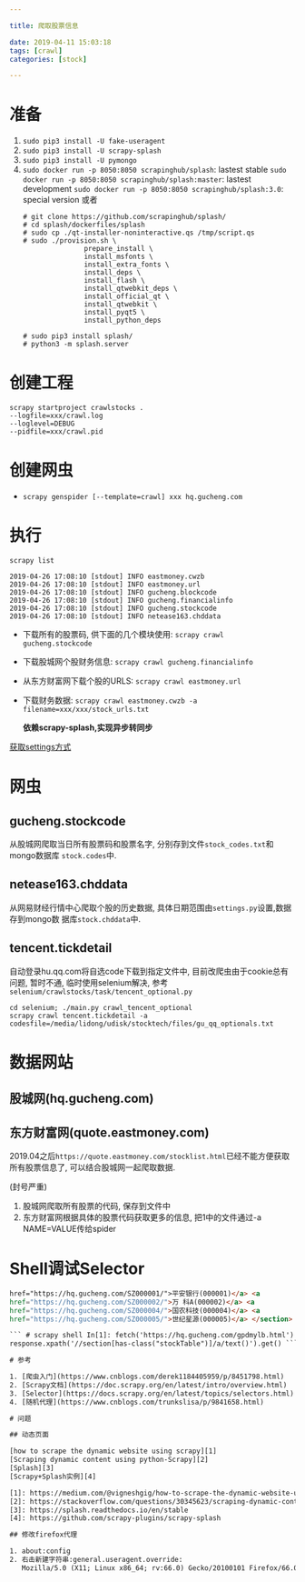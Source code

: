 ```yaml
---

title: 爬取股票信息

date: 2019-04-11 15:03:18
tags: [crawl]
categories: [stock]

---
```


# 准备

1. `sudo pip3 install -U fake-useragent`
2. `sudo pip3 install -U scrapy-splash`
3. `sudo pip3 install -U pymongo`
4. `sudo docker run -p 8050:8050 scrapinghub/splash`: lastest stable
   `sudo docker run -p 8050:8050 scrapinghub/splash:master`: lastest development
   `sudo docker run -p 8050:8050 scrapinghub/splash:3.0`: special version
	或者
	```shell
    # git clone https://github.com/scrapinghub/splash/
    # cd splash/dockerfiles/splash
    # sudo cp ./qt-installer-noninteractive.qs /tmp/script.qs
    # sudo ./provision.sh \
                   prepare_install \
                   install_msfonts \
                   install_extra_fonts \
                   install_deps \
                   install_flash \
                   install_qtwebkit_deps \
                   install_official_qt \
                   install_qtwebkit \
                   install_pyqt5 \
                   install_python_deps

    # sudo pip3 install splash/
    # python3 -m splash.server
	```

# 创建工程

```
scrapy startproject crawlstocks .
--logfile=xxx/crawl.log
--loglevel=DEBUG
--pidfile=xxx/crawl.pid
```


# 创建网虫

- `scrapy genspider [--template=crawl] xxx hq.gucheng.com`

# 执行

`scrapy list`

```
2019-04-26 17:08:10 [stdout] INFO eastmoney.cwzb
2019-04-26 17:08:10 [stdout] INFO eastmoney.url
2019-04-26 17:08:10 [stdout] INFO gucheng.blockcode
2019-04-26 17:08:10 [stdout] INFO gucheng.financialinfo
2019-04-26 17:08:10 [stdout] INFO gucheng.stockcode
2019-04-26 17:08:10 [stdout] INFO netease163.chddata
```

- 下载所有的股票码, 供下面的几个模块使用: `scrapy crawl gucheng.stockcode`

- 下载股城网个股财务信息: `scrapy crawl gucheng.financialinfo`

- 从东方财富网下载个股的URLS: `scrapy crawl eastmoney.url`

- 下载财务数据: `scrapy crawl eastmoney.cwzb -a filename=xxx/xxx/stock_urls.txt`

   **依赖scrapy-splash,实现异步转同步**

[获取settings方式](https://blog.csdn.net/weixin_40841752/article/details/82900326)

# 网虫

## gucheng.stockcode

从股城网爬取当日所有股票码和股票名字, 分别存到文件`stock_codes.txt`和mongo数据库
`stock.codes`中.

## netease163.chddata

从网易财经行情中心爬取个股的历史数据, 具体日期范围由`settings.py`设置,数据存到mongo数
据库`stock.chddata`中.

## tencent.tickdetail

自动登录hu.qq.com将自选code下载到指定文件中, 目前改爬虫由于cookie总有问题, 暂时不通,
临时使用selenium解决, 参考`selenium/crawlstocks/task/tencent_optional.py`


```shell
cd selenium; ./main.py crawl_tencent_optional
scrapy crawl tencent.tickdetail -a codesfile=/media/lidong/udisk/stocktech/files/gu_qq_optionals.txt
```


# 数据网站

## 股城网(hq.gucheng.com)

## 东方财富网(quote.eastmoney.com)

2019.04之后`https://quote.eastmoney.com/stocklist.html`已经不能方便获取所有股票信息了,
可以结合股城网一起爬取数据.

(封号严重)

1. 股城网爬取所有股票的代码, 保存到文件中
2. 东方财富网根据具体的股票代码获取更多的信息, 把1中的文件通过-a NAME=VALUE传给spider

# Shell调试Selector

```html <section class="stockTable"> <h3>上海深圳股票代码一览表</h3> <a
href="https://hq.gucheng.com/SZ000001/">平安银行(000001)</a> <a
href="https://hq.gucheng.com/SZ000002/">万 科A(000002)</a> <a
href="https://hq.gucheng.com/SZ000004/">国农科技(000004)</a> <a
href="https://hq.gucheng.com/SZ000005/">世纪星源(000005)</a> </section> ```

``` # scrapy shell In[1]: fetch('https://hq.gucheng.com/gpdmylb.html') In[2]:
response.xpath('//section[has-class("stockTable")]/a/text()').get() ```

# 参考

1. [爬虫入门](https://www.cnblogs.com/derek1184405959/p/8451798.html)
2. [Scrapy文档](https://doc.scrapy.org/en/latest/intro/overview.html)
3. [Selector](https://docs.scrapy.org/en/latest/topics/selectors.html)
4. [随机代理](https://www.cnblogs.com/trunkslisa/p/9841658.html)

# 问题

## 动态页面

[how to scrape the dynamic website using scrapy][1]
[Scraping dynamic content using python-Scrapy][2]
[Splash][3]
[Scrapy+Splash实例][4]

[1]: https://medium.com/@vigneshgig/how-to-scrape-the-dynamic-website-using-sitemap-731f5e4651a9
[2]: https://stackoverflow.com/questions/30345623/scraping-dynamic-content-using-python-scrapy
[3]: https://splash.readthedocs.io/en/stable
[4]: https://github.com/scrapy-plugins/scrapy-splash

## 修改firefox代理

1. about:config
2. 右击新建字符串:general.useragent.override:
   Mozilla/5.0 (X11; Linux x86_64; rv:66.0) Gecko/20100101 Firefox/66.0
